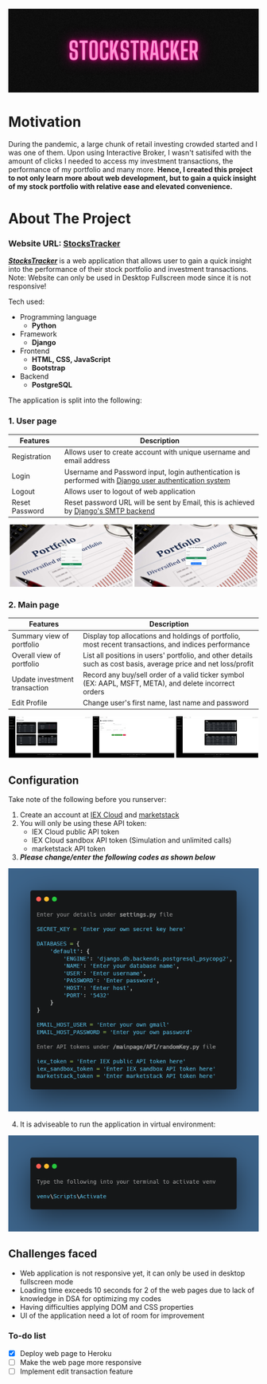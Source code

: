 <p align="center">
    <img src="/assets/stockstracker.png"/>
</p>

# Motivation #
During the pandemic, a large chunk of retail investing crowded started and I was one of them. Upon using Interactive Broker, I wasn't satisifed with the amount of clicks I needed to access my investment transactions, the performance of my portfolio and many more. __Hence, I created this project to not only learn more about web development, but to gain a quick insight of my stock portfolio with relative ease and elevated convenience.__

# About The Project #
### Website URL: **<a href="https://stockstracker-app.herokuapp.com/user/login/" target="_blank">StocksTracker</a>** ###
***[StocksTracker](https://stockstracker-app.herokuapp.com/user/login/ "StocksTracker url")*** is a web application that allows user to gain a quick insight into the performance of their stock portfolio and investment transactions.
Note: Website can only be used in Desktop Fullscreen mode since it is not responsive!

Tech used:
* Programming language
  * **Python**
* Framework
  * **Django**
* Frontend
  * **HTML, CSS, JavaScript**
  * **Bootstrap**
* Backend
  * **PostgreSQL**

The application is split into the following:
### 1. User page ###

  | Features | Description |
  | --- | --- |
  | Registration | Allows user to create account with unique username and email address |
  | Login | Username and Password input, login authentication is performed with [Django user authentication system](https://docs.djangoproject.com/en/4.1/topics/auth/default/ "Django user authentication system") |
  | Logout | Allows user to logout of web application |
  | Reset Password | Reset password URL will be sent by Email, this is achieved by [Django's SMTP backend](https://docs.djangoproject.com/en/4.1/topics/email/ "Django's SMTP backend") |

<p align="middle">
  <img src="/assets/registration.png" width="49%"/>
  <img src="/assets/login.png" width="49%"/> 
</p>

### 2. Main page ###

  | Features | Description |
  | --- | --- |
  | Summary view of portfolio | Display top allocations and holdings of portfolio, most recent transactions, and indices performance |
  | Overall view of portfolio | List all positions in users' portfolio, and other details such as cost basis, average price and net loss/profit |
  | Update investment transaction | Record any buy/sell order of a valid ticker symbol (EX: AAPL, MSFT, META), and delete incorrect orders |
  | Edit Profile | Change user's first name, last name and password |

<p align="middle">
  <img src="/assets/homepage.png" width="32.667%"/>
  <img src="/assets/updateportfolio.png" width="32.667%"/> 
  <img src="/assets/transactionlistview.png" width="32.667%"/> 
</p>

## Configuration ##
Take note of the following before you runserver:
1. Create an account at [IEX Cloud](https://iexcloud.io/ "IEX Cloud webpage") and [marketstack](https://marketstack.com/ "marketstack webpage")
2. You will only be using these API token:
    - IEX Cloud public API token
    - IEX Cloud sandbox API token (Simulation and unlimited calls)
    - marketstack API token
3. ***Please change/enter the following codes as shown below***

![Codes](https://github.com/nicholas5538/StockPortfolio-repo/blob/main/assets/pseudocode.png?raw=true)

4. It is adviseable to run the application in virtual environment:

![Virtual Environment codes](https://github.com/nicholas5538/StockPortfolio-repo/blob/main/assets/venv.png?raw=true)

## Challenges faced ##
- Web application is not responsive yet, it can only be used in desktop fullscreen mode
- Loading time exceeds 10 seconds for 2 of the web pages due to lack of knowledge in DSA for optimizing my codes
- Having difficulties applying DOM and CSS properties
- UI of the application need a lot of room for improvement

### To-do list ###
- [x] Deploy web page to Heroku
- [ ] Make the web page more responsive
- [ ] Implement edit transaction feature